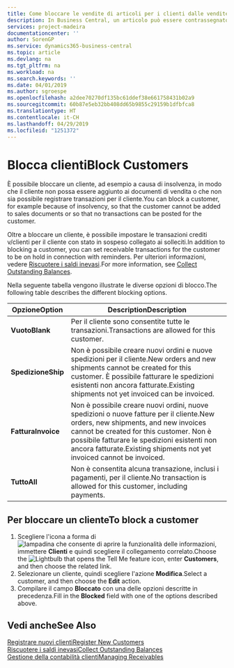```yaml
---
title: Come bloccare le vendite di articoli per i clienti dalle vendite o dagli acquisti
description: In Business Central, un articolo può essere contrassegnato come bloccato per la vendita, per l'acquisto o per tutti gli scopi.
services: project-madeira
documentationcenter: ''
author: SorenGP
ms.service: dynamics365-business-central
ms.topic: article
ms.devlang: na
ms.tgt_pltfrm: na
ms.workload: na
ms.search.keywords: ''
ms.date: 04/01/2019
ms.author: sgroespe
ms.openlocfilehash: a2dee70270df135bc61ddef38e661758431b02a9
ms.sourcegitcommit: 60b87e5eb32bb408dd65b9855c29159b1dfbfca8
ms.translationtype: HT
ms.contentlocale: it-CH
ms.lasthandoff: 04/29/2019
ms.locfileid: "1251372"
---
```

# <a name="block-customers"></a><span data-ttu-id="033b2-103">Blocca clienti</span><span class="sxs-lookup"><span data-stu-id="033b2-103">Block Customers</span></span>
<span data-ttu-id="033b2-104">È possibile bloccare un cliente, ad esempio a causa di insolvenza, in modo che il cliente non possa essere aggiunto ai documenti di vendita o che non sia possibile registrare transazioni per il cliente.</span><span class="sxs-lookup"><span data-stu-id="033b2-104">You can block a customer, for example because of insolvency, so that the customer cannot be added to sales documents or so that no transactions can be posted for the customer.</span></span>

<span data-ttu-id="033b2-105">Oltre a bloccare un cliente, è possibile impostare le transazioni crediti v/clienti per il cliente con stato in sospeso collegato ai solleciti.</span><span class="sxs-lookup"><span data-stu-id="033b2-105">In addition to blocking a customer, you can set receivable transactions for the customer to be on hold in connection with reminders.</span></span> <span data-ttu-id="033b2-106">Per ulteriori informazioni, vedere [Riscuotere i saldi inevasi](receivables-collect-outstanding-balances.md).</span><span class="sxs-lookup"><span data-stu-id="033b2-106">For more information, see [Collect Outstanding Balances](receivables-collect-outstanding-balances.md).</span></span>   

<span data-ttu-id="033b2-107">Nella seguente tabella vengono illustrate le diverse opzioni di blocco.</span><span class="sxs-lookup"><span data-stu-id="033b2-107">The following table describes the different blocking options.</span></span>  

|<span data-ttu-id="033b2-108">Opzione</span><span class="sxs-lookup"><span data-stu-id="033b2-108">Option</span></span>|<span data-ttu-id="033b2-109">Description</span><span class="sxs-lookup"><span data-stu-id="033b2-109">Description</span></span>|  
|--------------------|------------|  
|<span data-ttu-id="033b2-110">**Vuoto**</span><span class="sxs-lookup"><span data-stu-id="033b2-110">**Blank**</span></span>|<span data-ttu-id="033b2-111">Per il cliente sono consentite tutte le transazioni.</span><span class="sxs-lookup"><span data-stu-id="033b2-111">Transactions are allowed for this customer.</span></span>|
|<span data-ttu-id="033b2-112">**Spedizione**</span><span class="sxs-lookup"><span data-stu-id="033b2-112">**Ship**</span></span>|<span data-ttu-id="033b2-113">Non è possibile creare nuovi ordini e nuove spedizioni per il cliente.</span><span class="sxs-lookup"><span data-stu-id="033b2-113">New orders and new shipments cannot be created for this customer.</span></span> <span data-ttu-id="033b2-114">È possibile fatturare le spedizioni esistenti non ancora fatturate.</span><span class="sxs-lookup"><span data-stu-id="033b2-114">Existing shipments not yet invoiced can be invoiced.</span></span>|  
|<span data-ttu-id="033b2-115">**Fattura**</span><span class="sxs-lookup"><span data-stu-id="033b2-115">**Invoice**</span></span>|<span data-ttu-id="033b2-116">Non è possibile creare nuovi ordini, nuove spedizioni o nuove fatture per il cliente.</span><span class="sxs-lookup"><span data-stu-id="033b2-116">New orders, new shipments, and new invoices cannot be created for this customer.</span></span> <span data-ttu-id="033b2-117">Non è possibile fatturare le spedizioni esistenti non ancora fatturate.</span><span class="sxs-lookup"><span data-stu-id="033b2-117">Existing shipments not yet invoiced cannot be invoiced.</span></span>|  
|<span data-ttu-id="033b2-118">**Tutto**</span><span class="sxs-lookup"><span data-stu-id="033b2-118">**All**</span></span>|<span data-ttu-id="033b2-119">Non è consentita alcuna transazione, inclusi i pagamenti, per il cliente.</span><span class="sxs-lookup"><span data-stu-id="033b2-119">No transaction is allowed for this customer, including payments.</span></span>|  

## <a name="to-block-a-customer"></a><span data-ttu-id="033b2-120">Per bloccare un cliente</span><span class="sxs-lookup"><span data-stu-id="033b2-120">To block a customer</span></span>  
1. <span data-ttu-id="033b2-121">Scegliere l'icona a forma di ![lampadina che consente di aprire la funzionalità delle informazioni](media/ui-search/search_small.png "Informazioni sull'operazione che si desidera eseguire"), immettere **Clienti** e quindi scegliere il collegamento correlato.</span><span class="sxs-lookup"><span data-stu-id="033b2-121">Choose the ![Lightbulb that opens the Tell Me feature](media/ui-search/search_small.png "Tell me what you want to do") icon, enter **Customers**, and then choose the related link.</span></span>
2. <span data-ttu-id="033b2-122">Selezionare un cliente, quindi scegliere l'azione **Modifica**.</span><span class="sxs-lookup"><span data-stu-id="033b2-122">Select a customer, and then choose the **Edit** action.</span></span>
3. <span data-ttu-id="033b2-123">Compilare il campo **Bloccato** con una delle opzioni descritte in precedenza.</span><span class="sxs-lookup"><span data-stu-id="033b2-123">Fill in the **Blocked** field with one of the options described above.</span></span>

## <a name="see-also"></a><span data-ttu-id="033b2-124">Vedi anche</span><span class="sxs-lookup"><span data-stu-id="033b2-124">See Also</span></span>  
[<span data-ttu-id="033b2-125">Registrare nuovi clienti</span><span class="sxs-lookup"><span data-stu-id="033b2-125">Register New Customers</span></span>](sales-how-register-new-customers.md)  
[<span data-ttu-id="033b2-126">Riscuotere i saldi inevasi</span><span class="sxs-lookup"><span data-stu-id="033b2-126">Collect Outstanding Balances</span></span>](receivables-collect-outstanding-balances.md)  
[<span data-ttu-id="033b2-127">Gestione della contabilità clienti</span><span class="sxs-lookup"><span data-stu-id="033b2-127">Managing Receivables</span></span>](receivables-manage-receivables.md)  
